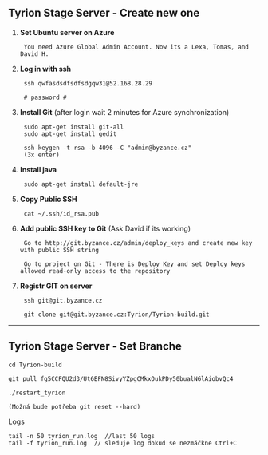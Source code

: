 
## Tyrion Stage Server - Create new one ## 

1) **Set Ubuntu server on Azure**

        You need Azure Global Admin Account. Now its a Lexa, Tomas, and David H. 
        
2) **Log in with ssh**
 
        ssh qwfasdsdfsdfsdgqw31@52.168.28.29
        
        # password #
        
3) **Install Git** (after login wait 2 minutes for Azure synchronization)

        sudo apt-get install git-all
        sudo apt-get install gedit
                
        ssh-keygen -t rsa -b 4096 -C "admin@byzance.cz" 
        (3x enter)
        
        
 7) **Install java**
 
         sudo apt-get install default-jre
                
4) **Copy Public SSH**         
   
        cat ~/.ssh/id_rsa.pub 
        
5) **Add public SSH key to Git** (Ask David if its working)
        
        Go to http://git.byzance.cz/admin/deploy_keys and create new key with public SSH string
   
        Go to project on Git - There is Deploy Key and set Deploy keys allowed read-only access to the repository
       
6) **Registr GIT on server**        
        
        ssh git@git.byzance.cz
        
        git clone git@git.byzance.cz:Tyrion/Tyrion-build.git

        
--------



## Tyrion Stage Server - Set Branche ## 

    cd Tyrion-build
    
    git pull fg5CCFQU2d3/Ut6EFN8SivyYZpgCMkxOukPDy50bualN6lAiobvQc4
    
    ./restart_tyrion 
    
    (Možná bude potřeba git reset --hard) 

Logs    
    
    tail -n 50 tyrion_run.log  //last 50 logs
    tail -f tyrion_run.log  // sleduje log dokud se nezmáčkne Ctrl+C